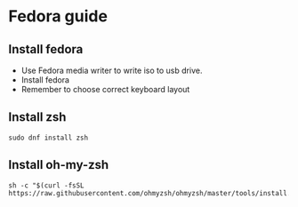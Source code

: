 # Fedora guide

## Install fedora
- Use Fedora media writer to write iso to usb drive.
- Install fedora
- Remember to choose correct keyboard layout

## Install zsh
```shell
sudo dnf install zsh
```

## Install oh-my-zsh
```shell
sh -c "$(curl -fsSL https://raw.githubusercontent.com/ohmyzsh/ohmyzsh/master/tools/install.sh)"
```
